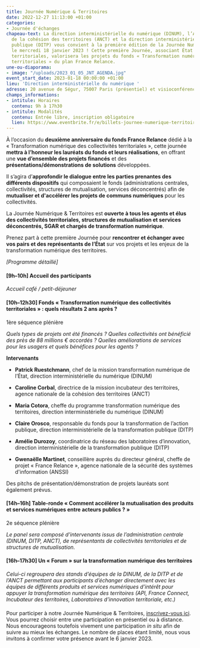 ```yaml
---
title: Journée Numérique & Territoires
date: 2022-12-27 11:13:00 +01:00
categories:
- Journée d'échanges
chapeau-text: La direction interministérielle du numérique (DINUM), l’Agence nationale
  de la cohésion des territoires (ANCT) et la direction interministérielle de la transformation
  publique (DITP) vous convient à la première édition de la Journée Numérique & Territoires,
  le mercredi 18 janvier 2023 ! Cette première Journée, associant État et collectivités
  territoriales, valorisera les projets du fonds « Transformation numérique des collectivités
  territoriales » du plan France Relance.
une-ou-diaporama:
- image: "/uploads/2023_01_05_JNT_AGENDA.jpg"
event_start_date: 2023-01-18 00:00:00 +01:00
lieu: 'Direction interministérielle du numérique '
adresse: 20 avenue de Ségur, 75007 Paris (présentiel) et visioconférence
champs_informations:
- intitule: Horaires
  contenu: 9h à 17h30
- intitule: Modalités
  contenu: Entrée libre, inscription obligatoire
  lien: https://www.eventbrite.fr/e/billets-journee-numerique-territoires-492720509307
---
```


À l’occasion du **deuxième anniversaire du fonds France Relance** dédié à la « Transformation numérique des collectivités territoriales », cette journée **mettra à l’honneur les lauréats du fonds et leurs réalisations**, en offrant une **vue d’ensemble des projets financés** et des **présentations/démonstrations de solutions** développées.

Il s’agira d’**approfondir le dialogue entre les parties prenantes des différents dispositifs** qui composaient le fonds (administrations centrales, collectivités, structures de mutualisation, services déconcentrés) afin de **mutualiser et d'accélérer les projets de communs numériques** pour les collectivités.

La Journée Numérique & Territoires est **ouverte à tous les agents et élus des collectivités territoriales, structures de mutualisation et services déconcentrés, SGAR et chargés de transformation numérique**.

Prenez part à cette première Journée pour **rencontrer et échanger avec vos pairs et des représentants de l’État** sur vos projets et les enjeux de la transformation numérique des territoires.

*\[Programme détaillé\]*

#### **\[9h–10h\] Accueil des participants**

*Accueil café / petit-déjeuner*

#### **\[10h–12h30\] Fonds « Transformation numérique des collectivités territoriales » : quels résultats 2 ans après ?**
1ère séquence plénière

*Quels types de projets ont été financés ? Quelles collectivités ont bénéficié des près de 88 millions € accordés ? Quelles améliorations de services pour les usagers et quels bénéfices pour les agents ?*

**Intervenants**

* **Patrick Ruestchmann**, chef de la mission transformation numérique de l’État, direction interministérielle du numérique (DINUM)

* **Caroline Corbal**, directrice de la mission incubateur des territoires, agence nationale de la cohésion des territoires (ANCT)

* **Maria Cotora**, cheffe du programme transformation numérique des territoires, direction interministérielle du numérique (DINUM)

* **Claire Orosco**, responsable du fonds pour la transformation de l’action publique, direction interministérielle de la transformation publique (DITP)

* **Amélie Durozoy**, coordinatrice du réseau des laboratoires d’innovation, direction interministérielle de la transformation publique (DITP)

* **Gwenaëlle Martinet**, conseillère auprès du directeur général, cheffe de projet « France Relance », agence nationale de la sécurité des systèmes d'information (ANSSI)

Des pitchs de présentation/démonstration de projets lauréats sont également prévus.

#### **\[14h–16h\] Table-ronde « Comment accélérer la mutualisation des produits et services numériques entre acteurs publics ? »**
2e séquence plénière

*Le panel sera composé d’intervenants issus de l’administration centrale (DINUM, DITP, ANCT), de représentants de collectivités territoriales et de structures de mutualisation.*

#### **\[16h–17h30\] Un « Forum » sur la transformation numérique des territoires**
*Celui-ci regroupera des stands d’équipes de la DINUM, de la DITP et de l’ANCT permettant aux participants d’échanger directement avec les équipes de différents produits et services numériques d’intérêt pour appuyer la transformation numérique des territoires (API, France Connect, Incubateur des territoires, Laboratoires d’innovation territoriale, etc.)*

<div class="encadre noir" style="margin-bottom:20px"><p style="margin-top: 20px;">Pour participer à notre Journée Numérique & Territoires, <a href="https://www.eventbrite.fr/e/billets-journee-numerique-territoires-492720509307" title="inscrivez-vous ici - Lien externe">inscrivez-vous ici</a>. Vous pourrez choisir entre une participation en présentiel ou à distance. Nous encourageons toutefois vivement une participation  <i>in situ</i> afin de suivre au mieux les échanges. Le nombre de places étant limité, nous vous invitons à confirmer votre présence avant le 6 janvier 2023.</p></div>